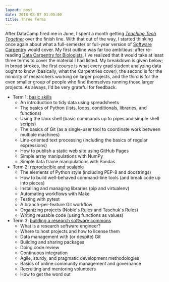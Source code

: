 ```yaml
---
layout: post
date: 2018-08-07 01:00:00
title: Three Terms
---
```


After DataCamp fired me in June,
I spent a month getting *[Teaching Tech Together](http://teachtogether.tech)* over the finish line.
With that out of the way,
I started thinking once again about what a full-semester or full-year version of [Software Carpentry](http://software-carpentry.org)
would cover.
My first outline was far too ambitious:
after re-reading [Data Carpentry for Biologists](https://datacarpentry.org/semester-biology/),
I've realized that it would take at least three terms to cover the material I had listed.
My breakdown is given below;
in broad strokes,
the first course is what every grad student analyzing data ought to know
(basically, what the Carpentries cover),
the second is for the minority of researchers working on larger projects,
and the third is for the even smaller group of people who find themselves running those larger projects.
As always,
I'd be very grateful for feedback.

- Term 1: [basic skills](https://gvwilson.github.io/merely-useful/en/)
  - An introduction to tidy data using spreadsheets
  - The basics of Python (lists, loops, conditionals, libraries, and functions)
  - Using the Unix shell (basic commands up to pipes and simple shell scripts)
  - The basics of Git (as a single-user tool to coordinate work between multiple machines)
  - Line-oriented text processing (including the basics of regular expressions)
  - How to publish a static web site using GitHub Pages
  - Simple array manipulations with NumPy
  - Simple data frame manipulations with Pandas
- Term 2: [reproducible and scalable](https://gvwilson.github.io/still-magic/en/)
  - The elements of Python style (including PEP-8 and docstrings)
  - How to build well-behaved command-line tools (and break code up into pieces)
  - Installing and managing libraries (pip and virtualenv)
  - Automating workflows with Make
  - Testing with pytest
  - A branch-per-feature Git workflow
  - Organizing projects (Noble's Rules and Taschuk's Rules)
  - Writing reusable code (using functions as values)
- Term 3: [building a research software commons](https://gvwilson.github.io/brsc/en/)
  - What is a research software engineer?
  - Where to host projects and how to license them
  - Data management with (or despite) Git
  - Building and sharing packages
  - Doing code review
  - Continuous integration
  - Agile, sturdy, and pragmatic development methodologies
  - Basics of online community management and governance
  - Recruiting and mentoring volunteers
  - How to get the word out
